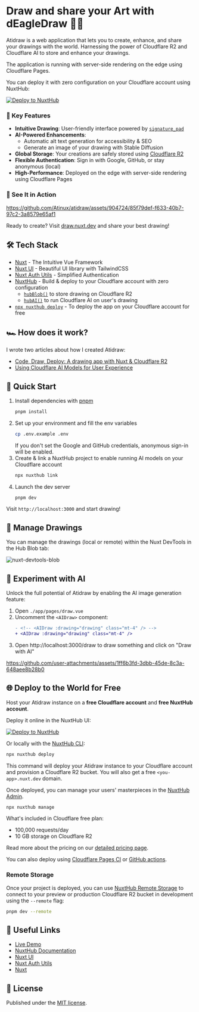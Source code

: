 # Draw and share your Art with dEagleDraw 🎨✨

Atidraw is a web application that lets you to create, enhance, and share your drawings with the world. Harnessing the power of Cloudflare R2 and Cloudflare AI to store and enhance your drawings. 

The application is running with server-side rendering on the edge using Cloudflare Pages.

You can deploy it with zero configuration on your Cloudflare account using NuxtHub:

[![Deploy to NuxtHub](https://hub.nuxt.com/button.svg)](https://hub.nuxt.com/new?template=atidraw)

### 🚀 Key Features

- **Intuitive Drawing**: User-friendly interface powered by [`signature_pad`](https://github.com/szimek/signature_pad)
- **AI-Powered Enhancements**: 
  - Automatic alt text generation for accessibility & SEO
  - Generate an image of your drawing with Stable Diffusion
- **Global Storage**: Your creations are safely stored using [Cloudflare R2](https://www.cloudflare.com/developer-platform/r2/)
- **Flexible Authentication**: Sign in with Google, GitHub, or stay anonymous (local)
- **High-Performance**: Deployed on the edge with server-side rendering using Cloudflare Pages

### 🎥 See It in Action

https://github.com/Atinux/atidraw/assets/904724/85f79def-f633-40b7-97c2-3a8579e65af1

Ready to create? Visit [draw.nuxt.dev](https://draw.nuxt.dev) and share your best drawing!

## 🛠 Tech Stack

- [Nuxt](https://nuxt.com) - The Intuitive Vue Framework
- [Nuxt UI](https://github.com/nuxt/ui) - Beautiful UI library with TailwindCSS
- [Nuxt Auth Utils](https://github.com/Atinux/nuxt-auth-utils) - Simplified Authentication
- [NuxtHub](https://hub.nuxt.com) - Build & deploy to your Cloudflare account with zero configuration
  - [`hubBlob()`](https://hub.nuxt.com/docs/features/blob) to store drawing on Cloudflare R2
  - [`hubAI()`](https://hub.nuxt.com/docs/features/ai) to run Cloudflare AI on user's drawing
- [`npx nuxthub deploy`](https://github.com/nuxt-hub/cli) - To deploy the app on your Cloudflare account for free

## 🏎️ How does it work?

I wrote two articles about how I created Atidraw:
- [Code, Draw, Deploy: A drawing app with Nuxt & Cloudflare R2](https://hub.nuxt.com/blog/drawing-app-with-nuxt-and-cloudflare-r2)
- [Using Cloudflare AI Models for User Experience](https://hub.nuxt.com/blog/cloudflare-ai-for-user-experience)

## 🚀 Quick Start

1. Install dependencies with [pnpm](https://pnpm.io)
    ```bash
    pnpm install
    ```
2. Set up your environment and fill the env variables
    ```bash
    cp .env.example .env
    ```
    If you don't set the Google and GitHub credentials, anonymous sign-in will be enabled.
3. Create & link a NuxtHub project to enable running AI models on your Cloudflare account
    ```bash
    npx nuxthub link
    ```
4. Launch the dev server
    ```bash
    pnpm dev
    ```

Visit `http://localhost:3000` and start drawing!

## 📁 Manage Drawings

You can manage the drawings (local or remote) within the Nuxt DevTools in the Hub Blob tab:

![nuxt-devtools-blob](https://github.com/user-attachments/assets/152b0283-637b-41b3-990e-f25a73183c93)

## 🤖 Experiment with AI

Unlock the full potential of Atidraw by enabling the AI image generation feature:

1. Open `./app/pages/draw.vue`
2. Uncomment the `<AIDraw>` component:
   ```diff
   - <!-- <AIDraw :drawing="drawing" class="mt-4" /> -->
   + <AIDraw :drawing="drawing" class="mt-4" />
   ```
3. Open http://localhost:3000/draw to draw something and click on "Draw with AI"

https://github.com/user-attachments/assets/1ff6b3fd-3dbb-45de-8c3a-648aee8b28b0

## 🌐 Deploy to the World for Free

Host your Atidraw instance on a **free Cloudflare account** and **free NuxtHub account**.

Deploy it online in the NuxtHub UI:

[![Deploy to NuxtHub](https://hub.nuxt.com/button.svg)](https://hub.nuxt.com/new?repo=atinux/atidraw)

Or locally with the [NuxtHub CLI](https://github.com/nuxt-hub/cli):

```bash
npx nuxthub deploy
```

This command will deploy your Atidraw instance to your Cloudflare account and provision a Cloudflare R2 bucket. You will also get a free `<you-app>.nuxt.dev` domain.

Once deployed, you can manage your users' masterpieces in the [NuxtHub Admin](https://admin.hub.nuxt.com).

```bash
npx nuxthub manage
```

What's included in Cloudflare free plan:
- 100,000 requests/day
- 10 GB storage on Cloudflare R2

Read more about the pricing on our [detailed pricing page](https://hub.nuxt.com/pricing).

You can also deploy using [Cloudflare Pages CI](https://hub.nuxt.com/docs/getting-started/deploy#cloudflare-pages-ci) or [GitHub actions](https://hub.nuxt.com/docs/getting-started/deploy#github-action).

### Remote Storage

Once your project is deployed, you can use [NuxtHub Remote Storage](https://hub.nuxt.com/docs/getting-started/remote-storage) to connect to your preview or production Cloudflare R2 bucket in development using the `--remote` flag:

```bash
pnpm dev --remote
```

## 🔗 Useful Links

- [Live Demo](https://draw.nuxt.dev)
- [NuxtHub Documentation](https://hub.nuxt.com)
- [Nuxt UI](https://ui.nuxt.com)
- [Nuxt Auth Utils](https://github.com/atinux/nuxt-auth-utils)
- [Nuxt](https://nuxt.com)

## 📝 License

Published under the [MIT license](./LICENSE).
